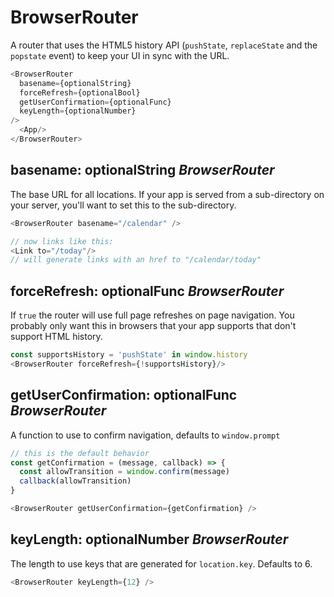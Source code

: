 # BrowserRouter

A router that uses the HTML5 history API (`pushState`, `replaceState` and the `popstate` event) to keep your UI in sync with the URL.

```js
<BrowserRouter
  basename={optionalString}
  forceRefresh={optionalBool}
  getUserConfirmation={optionalFunc}
  keyLength={optionalNumber}
/>
  <App/>
</BrowserRouter>
```

## basename: optionalString _BrowserRouter_

The base URL for all locations. If your app is served from a sub-directory on your server, you'll want to set this to the sub-directory.

```js
<BrowserRouter basename="/calendar" />

// now links like this:
<Link to="/today"/>
// will generate links with an href to "/calendar/today"
```

## forceRefresh: optionalFunc _BrowserRouter_

If `true` the router will use full page refreshes on page navigation.  You probably only want this in browsers that your app supports that don't support HTML history.

```js
const supportsHistory = 'pushState' in window.history
<BrowserRouter forceRefresh={!supportsHistory}/>
```

## getUserConfirmation: optionalFunc _BrowserRouter_

A function to use to confirm navigation, defaults to `window.prompt`

```js
// this is the default behavior
const getConfirmation = (message, callback) => {
  const allowTransition = window.confirm(message)
  callback(allowTransition)
}

<BrowserRouter getUserConfirmation={getConfirmation} />
```

## keyLength: optionalNumber _BrowserRouter_

The length to use keys that are generated for `location.key`. Defaults to 6.

```js
<BrowserRouter keyLength={12} />
```
